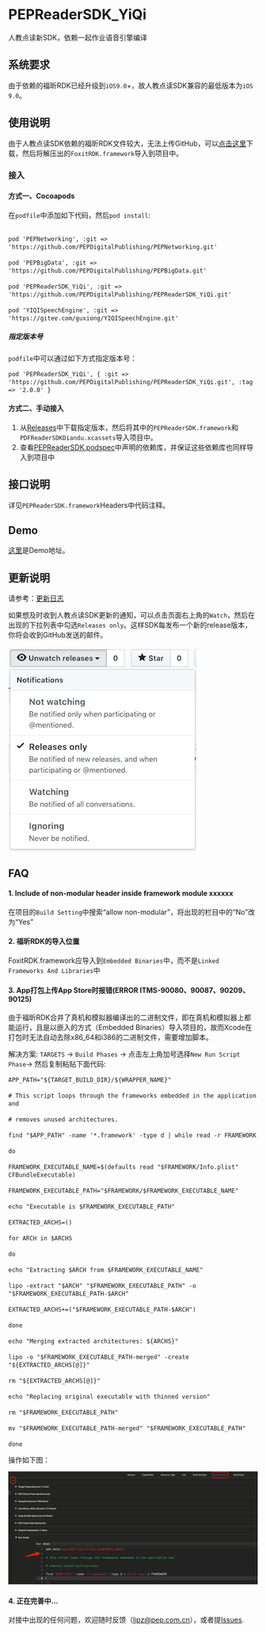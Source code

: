 # PEPReaderSDK_YiQi
人教点读新SDK，依赖一起作业语音引擎编译


## 系统要求

由于依赖的福昕RDK已经升级到`iOS9.0`+，故人教点读SDK兼容的最低版本为`iOS 9.0`。


## 使用说明

由于人教点读SDK依赖的福昕RDK文件较大，无法上传GitHub，可以[点击这里](http://rjddresw.mypep.cn/xueln/FoxitRDK.framework_v6.1.zip)下载，然后将解压出的`FoxitRDK.framework`导入到项目中。


### 接入

#### 方式一、Cocoapods

在`podfile`中添加如下代码，然后`pod install`:

```

pod 'PEPNetworking', :git => 'https://github.com/PEPDigitalPublishing/PEPNetworking.git'

pod 'PEPBigData', :git => 'https://github.com/PEPDigitalPublishing/PEPBigData.git'

pod 'PEPReaderSDK_YiQi', :git => 'https://github.com/PEPDigitalPublishing/PEPReaderSDK_YiQi.git'

pod 'YIQISpeechEngine', :git => 'https://gitee.com/guxiong/YIQISpeechEngine.git'

```


##### 指定版本号

`podfile`中可以通过如下方式指定版本号：

```
pod 'PEPReaderSDK_YiQi', { :git => 'https://github.com/PEPDigitalPublishing/PEPReaderSDK_YiQi.git', :tag => '2.0.0' }
```




#### 方式二、手动接入

1. 从[Releases](https://github.com/PEPDigitalPublishing/PEPReaderSDK/releases)中下载指定版本，然后将其中的`PEPReaderSDK.framework`和`PDFReaderSDKDiandu.xcassets`导入项目中。
2. 查看[PEPReaderSDK.podspec](https://github.com/PEPDigitalPublishing/PEPReaderSDK/blob/master/PEPReaderSDK.podspec)中声明的依赖库，并保证这些依赖库也同样导入到项目中



## 接口说明

详见`PEPReaderSDK.framework`Headers中代码注释。



## Demo

[这里](https://github.com/PEPDigitalPublishing/PDFReaderSample)是Demo地址。



## 更新说明

请参考：[更新日志](https://github.com/PEPDigitalPublishing/PEPReaderSDK_YiQi/wiki/%E6%9B%B4%E6%96%B0%E6%97%A5%E5%BF%97)


如果想及时收到人教点读SDK更新的通知，可以点击页面右上角的`Watch`，然后在出现的下拉列表中勾选`Releases only`。这样SDK每发布一个新的release版本，你将会收到GitHub发送的邮件。

![Github_Watch](https://github.com/PEPDigitalPublishing/PEPImageHost/raw/master/PEPReaderSDK/github_watch.png)



## FAQ

#### 1. Include of non-modular header inside framework module xxxxxx

在项目的`Build Setting`中搜索“allow non-modular”，将出现的栏目中的“No”改为“Yes”

#### 2. 福昕RDK的导入位置

FoxitRDK.framework应导入到`Embedded Binaries`中，而不是`Linked Frameworks And Libraries`中

#### 3. App打包上传App Store时报错(ERROR ITMS-90080、90087、90209、90125)

由于福昕RDK合并了真机和模拟器编译出的二进制文件，即在真机和模拟器上都能运行，且是以嵌入的方式（Embedded Binaries）导入项目的，故而Xcode在打包时无法自动去除x86_64和i386的二进制文件，需要增加脚本。

解决方案: `TARGETS` -> `Build Phases` -> 点击左上角加号选择`New Run Script Phase`-> 然后复制粘贴下面代码:

```
APP_PATH="${TARGET_BUILD_DIR}/${WRAPPER_NAME}"

# This script loops through the frameworks embedded in the application and

# removes unused architectures.

find "$APP_PATH" -name '*.framework' -type d | while read -r FRAMEWORK

do

FRAMEWORK_EXECUTABLE_NAME=$(defaults read "$FRAMEWORK/Info.plist" CFBundleExecutable)

FRAMEWORK_EXECUTABLE_PATH="$FRAMEWORK/$FRAMEWORK_EXECUTABLE_NAME"

echo "Executable is $FRAMEWORK_EXECUTABLE_PATH"

EXTRACTED_ARCHS=()

for ARCH in $ARCHS

do

echo "Extracting $ARCH from $FRAMEWORK_EXECUTABLE_NAME"

lipo -extract "$ARCH" "$FRAMEWORK_EXECUTABLE_PATH" -o "$FRAMEWORK_EXECUTABLE_PATH-$ARCH"

EXTRACTED_ARCHS+=("$FRAMEWORK_EXECUTABLE_PATH-$ARCH")

done

echo "Merging extracted architectures: ${ARCHS}"

lipo -o "$FRAMEWORK_EXECUTABLE_PATH-merged" -create "${EXTRACTED_ARCHS[@]}"

rm "${EXTRACTED_ARCHS[@]}"

echo "Replacing original executable with thinned version"

rm "$FRAMEWORK_EXECUTABLE_PATH"

mv "$FRAMEWORK_EXECUTABLE_PATH-merged" "$FRAMEWORK_EXECUTABLE_PATH"

done

```

操作如下图：

![Run Script](https://github.com/PEPDigitalPublishing/PEPImageHost/raw/master/PEPReaderSDK/run_script.png)


#### 4. 正在完善中...

对接中出现的任何问题，欢迎随时反馈（lipz@pep.com.cn），或者提[Issues](https://github.com/PEPDigitalPublishing/PEPReaderSDK/issues).


